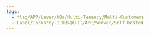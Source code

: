 ```yaml
---
tags:
  - flag/APP/Layer/k8s/Multi-Tenancy/Multi-Customers
  - Label/Industry-工业科学/IT/APP/Server/Self-hosted
---
```

